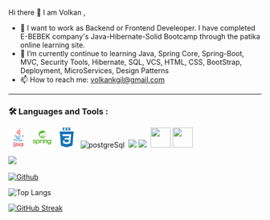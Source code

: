 Hi there 👋 I am Volkan ,

- 🔭 I want to work as Backend or Frontend Develeoper. I have completed E-BEBEK company's Java-Hibernate-Solid Bootcamp through the patika online learning site.
- 🌱 I’m currently continue to learning Java, Spring Core, Spring-Boot, MVC, Security Tools, Hibernate, SQL, VCS, HTML, CSS, BootStrap, Deployment, MicroServices, Design Patterns
- 📫 How to reach me: volkankgil@gmail.com

----

### :hammer_and_wrench: Languages and Tools :
  <img src="https://github.com/devicons/devicon/blob/master/icons/java/java-original-wordmark.svg" title="Java" alt="Java" width="40" height="40"/>&nbsp; <img src="https://github.com/devicons/devicon/blob/master/icons/spring/spring-original-wordmark.svg" title="Spring" alt="Spring" width="40" height="40"/>&nbsp; <img src="https://github.com/devicons/devicon/blob/master/icons/css3/css3-plain-wordmark.svg"  title="CSS3" alt="CSS" width="40" height="40"/>&nbsp; <img src="https://img.icons8.com/color/48/000000/postgreesql.png" title="postgreSql"/>&nbsp; <img src="https://img.icons8.com/fluency/48/000000/docker.png"/>  <img src="https://img.icons8.com/color/48/000000/git.png"/>&nbsp; <img src="https://cdn.jsdelivr.net/gh/devicons/devicon/icons/html5/html5-original-wordmark.svg" width="40" height="40"/> <img src="https://cdn.jsdelivr.net/gh/devicons/devicon/icons/bootstrap/bootstrap-original-wordmark.svg" width="40" height="40" />
          

![](https://visitor-badge.laobi.icu/badge?page_id=volkankgil.colkankgil)

[![Github](https://img.shields.io/github/followers/CharalambosIoannou?label=Follow&style=social)](https://github.com/volkankgil)

![Top Langs](https://github-readme-stats.vercel.app/api/top-langs/?username=volkankgil&theme=tokyonight)

[![GitHub Streak](https://streak-stats.demolab.com/?user=volkankgil&theme=dark)](https://git.io/streak-stats)


